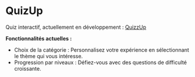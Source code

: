 # QuizUp

Quiz interactif, actuellement en développement : [QuizzUp](https://rlancesseur.github.io/QuizUp/)


**Fonctionnalités actuelles :** 

* Choix de la catégorie : Personnalisez votre expérience en sélectionnant le thème qui vous intéresse.
* Progression par niveaux : Défiez-vous avec des questions de difficulté croissante.

